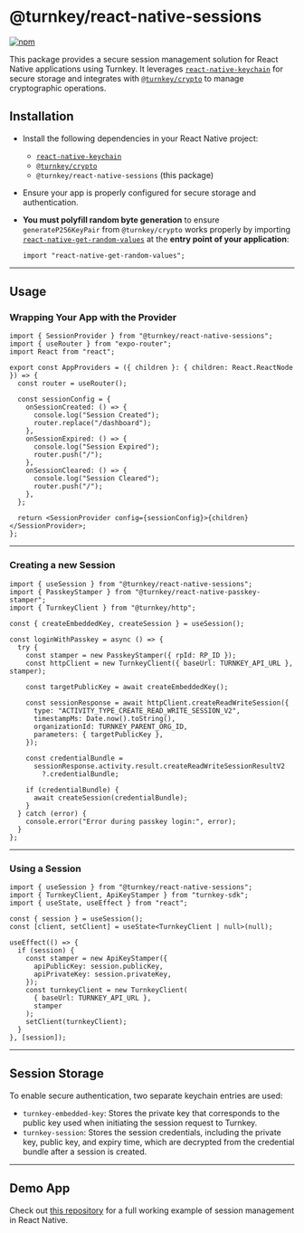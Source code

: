 # **@turnkey/react-native-sessions**

[![npm](https://img.shields.io/npm/v/@turnkey/react-native-sessions?color=%234C48FF)](https://www.npmjs.com/package/@turnkey/react-native-sessions)

This package provides a secure session management solution for React Native applications using Turnkey. It leverages [`react-native-keychain`](https://github.com/oblador/react-native-keychain) for secure storage and integrates with [`@turnkey/crypto`](../crypto/) to manage cryptographic operations.

## **Installation**

- Install the following dependencies in your React Native project:
  - [`react-native-keychain`](https://www.npmjs.com/package/react-native-keychain)
  - [`@turnkey/crypto`](../crypto/)
  - `@turnkey/react-native-sessions` (this package)
- Ensure your app is properly configured for secure storage and authentication.
- **You must polyfill random byte generation** to ensure `generateP256KeyPair` from `@turnkey/crypto` works properly by importing [`react-native-get-random-values`](https://www.npmjs.com/package/react-native-get-random-values) at the **entry point of your application**:

  ```tsx
  import "react-native-get-random-values";
  ```

---

## **Usage**

### **Wrapping Your App with the Provider**

```tsx
import { SessionProvider } from "@turnkey/react-native-sessions";
import { useRouter } from "expo-router";
import React from "react";

export const AppProviders = ({ children }: { children: React.ReactNode }) => {
  const router = useRouter();

  const sessionConfig = {
    onSessionCreated: () => {
      console.log("Session Created");
      router.replace("/dashboard");
    },
    onSessionExpired: () => {
      console.log("Session Expired");
      router.push("/");
    },
    onSessionCleared: () => {
      console.log("Session Cleared");
      router.push("/");
    },
  };

  return <SessionProvider config={sessionConfig}>{children}</SessionProvider>;
};
```

---

### **Creating a new Session**

```tsx
import { useSession } from "@turnkey/react-native-sessions";
import { PasskeyStamper } from "@turnkey/react-native-passkey-stamper";
import { TurnkeyClient } from "@turnkey/http";

const { createEmbeddedKey, createSession } = useSession();

const loginWithPasskey = async () => {
  try {
    const stamper = new PasskeyStamper({ rpId: RP_ID });
    const httpClient = new TurnkeyClient({ baseUrl: TURNKEY_API_URL }, stamper);

    const targetPublicKey = await createEmbeddedKey();

    const sessionResponse = await httpClient.createReadWriteSession({
      type: "ACTIVITY_TYPE_CREATE_READ_WRITE_SESSION_V2",
      timestampMs: Date.now().toString(),
      organizationId: TURNKEY_PARENT_ORG_ID,
      parameters: { targetPublicKey },
    });

    const credentialBundle =
      sessionResponse.activity.result.createReadWriteSessionResultV2
        ?.credentialBundle;

    if (credentialBundle) {
      await createSession(credentialBundle);
    }
  } catch (error) {
    console.error("Error during passkey login:", error);
  }
};
```

---

### **Using a Session**

```tsx
import { useSession } from "@turnkey/react-native-sessions";
import { TurnkeyClient, ApiKeyStamper } from "turnkey-sdk";
import { useState, useEffect } from "react";

const { session } = useSession();
const [client, setClient] = useState<TurnkeyClient | null>(null);

useEffect(() => {
  if (session) {
    const stamper = new ApiKeyStamper({
      apiPublicKey: session.publicKey,
      apiPrivateKey: session.privateKey,
    });
    const turnkeyClient = new TurnkeyClient(
      { baseUrl: TURNKEY_API_URL },
      stamper
    );
    setClient(turnkeyClient);
  }
}, [session]);
```

---

## **Session Storage**

To enable secure authentication, two separate keychain entries are used:

- `turnkey-embedded-key`: Stores the private key that corresponds to the public key used when initiating the session request to Turnkey.
- `turnkey-session`: Stores the session credentials, including the private key, public key, and expiry time, which are decrypted from the credential bundle after a session is created.

---

## **Demo App**

Check out [this repository](https://github.com/tkhq/react-native-demo-wallet) for a full working example of session management in React Native.

